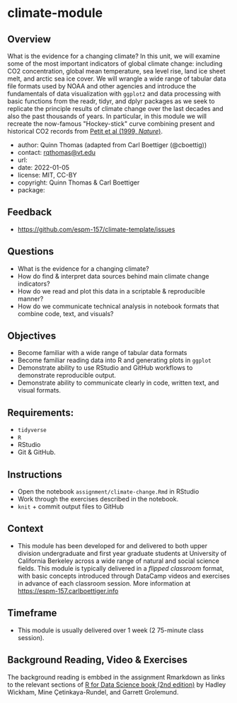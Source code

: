 
# climate-module

## Overview

What is the evidence for a changing climate? In this unit, we will examine some of the most important indicators of global climate change: including CO2 concentration, global mean temperature, sea level rise, land ice sheet melt, and arctic sea ice cover. We will wrangle a wide range of tabular data file formats used by NOAA and other agencies and introduce the fundamentals of data visualization with `ggplot2` and data processing with basic functions from the readr, tidyr, and dplyr packages as we seek to replicate the principle results of climate change over the last decades and also the past thousands of years. In particular, in this module we will recreate the now-famous "Hockey-stick" curve combining present and historical CO2 records from [Petit et al (1999, *Nature*)](https://doi.org/10.1038/20859 "Climate and atmospheric history of the past 420,000 years from the Vostok ice core, Antarctica").

- author: Quinn Thomas (adapted from Carl Boettiger (@cboettig))
- contact: <rqthomas@vt.edu>
- url: 
- date: 2022-01-05
- license: MIT, CC-BY
- copyright: Quinn Thomas & Carl Boettiger
- package: 

## Feedback

- <https://github.com/espm-157/climate-template/issues>

## Questions

 - What is the evidence for a changing climate?
 - How do find & interpret data sources behind main climate change indicators?
 - How do we read and plot this data in a scriptable & reproducible manner?
 - How do we communicate technical analysis in notebook formats that combine code, text, and visuals?

## Objectives

  - Become familiar with a wide range of tabular data formats
  - Become familiar reading data into R and generating plots in `ggplot`
  - Demonstrate ability to use RStudio and GitHub workflows to demonstrate reproducible output.
  - Demonstrate ability to communicate clearly in code, written text, and visual formats.
## Requirements:

  - `tidyverse`
  - `R`
  - RStudio
  - Git & GitHub.

## Instructions

  - Open the notebook `assignment/climate-change.Rmd` in RStudio
  - Work through the exercises described in the notebook.
  - `knit` + commit output files to GitHub

## Context

  - This module has been developed for and delivered to both upper division undergraduate and first year graduate students at University of California Berkeley across a wide range of natural and social science fields.  This module is typically delivered in a *flipped classroom* format, with basic concepts introduced through DataCamp videos and exercises in advance of each classroom session.  More information at <https://espm-157.carlboettiger.info>


## Timeframe

  - This module is usually delivered over 1 week (2 75-minute class session).


## Background Reading, Video & Exercises

The background reading is embbed in the assignment Rmarkdown as links to the relevant sections of [R for Data Science book (2nd edition)](https://r4ds.hadley.nz) by Hadley Wickham, Mine Çetinkaya-Rundel, and Garrett Grolemund.
